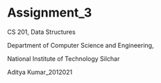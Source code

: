 # Assignment_3
CS 201, Data Structures

Department of Computer Science and Engineering,

National Institute of Technology Silchar

Aditya Kumar_2012021
